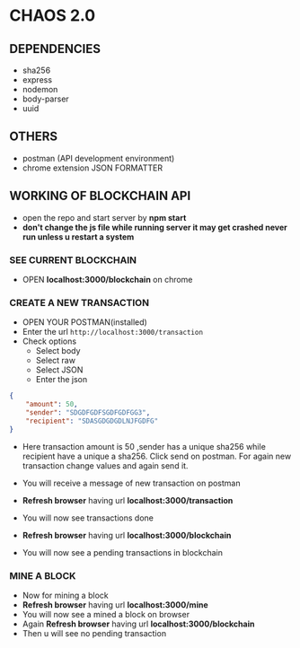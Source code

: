 # CHAOS 2.0

## DEPENDENCIES

* sha256
* express
* nodemon
* body-parser
* uuid

## OTHERS

* postman (API development environment)
* chrome extension JSON FORMATTER

## WORKING OF BLOCKCHAIN API

* open the repo and start server by **npm start**
* **don't change the js file while running server it may get crashed never run unless u restart a system**

### SEE CURRENT BLOCKCHAIN

* OPEN **localhost:3000/blockchain** on chrome

### CREATE A NEW TRANSACTION

* OPEN YOUR POSTMAN(installed)
* Enter the url ```http://localhost:3000/transaction```
* Check options
  * Select body
  * Select raw
  * Select JSON
  * Enter the json

```json
{
    "amount": 50,
    "sender": "SDGDFGDFSGDFGDFGG3",
    "recipient": "SDASGDGDGDLNJFGDFG"
}
```

* Here transaction amount is 50 ,sender has a unique sha256 while recipient have a unique a sha256. Click send on postman. For again new transaction change values and again send it.
* You will receive a message of new transaction on postman

* **Refresh browser** having url **localhost:3000/transaction**
* You will now see transactions done
* **Refresh browser** having url **localhost:3000/blockchain**
* You will now see a pending transactions in blockchain

### MINE A BLOCK

* Now for mining a block
* **Refresh browser** having url **localhost:3000/mine**
* You will now see a mined a block on browser
* Again **Refresh browser** having url **localhost:3000/blockchain**
* Then u will see no pending transaction
